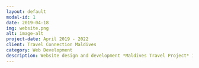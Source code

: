 ```yaml
---
layout: default
modal-id: 1
date: 2019-04-18
img: website.png
alt: image-alt
project-date: April 2019 - 2022
client: Travel Connection Maldives
category: Web Development
description: Website design and development *Maldives Travel Project* 1.travelconnectionmaldives.com 3.maldivesholidays.online *Maldives Ecommerce Project* 1.icm4online.com 2.icoolmaldives.com *Sri Lanka Travel Projects*  1.travellankaconnection.com *Sri Lanka Ecommerce Project* 1.daybyday.lk 2.ozeninternational.lk
---
```

